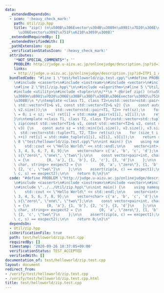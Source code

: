 ```yaml
---
data:
  _extendedDependsOn:
  - icon: ':heavy_check_mark:'
    path: Util/zip.hpp
    title: "zip() (n\u500B\u306Evector\u304B\u3089n\u8981\u7D20\u306E\u30BF\u30D7\u30EB\
      \u306Evector\u3092\u751F\u6210\u3059\u308B)"
  _extendedRequiredBy: []
  _extendedVerifiedWith: []
  _pathExtension: cpp
  _verificationStatusIcon: ':heavy_check_mark:'
  attributes:
    '*NOT_SPECIAL_COMMENTS*': ''
    PROBLEM: http://judge.u-aizu.ac.jp/onlinejudge/description.jsp?id=ITP1_1_A
    links:
    - http://judge.u-aizu.ac.jp/onlinejudge/description.jsp?id=ITP1_1_A
  bundledCode: "#line 1 \"test/helloworld/zip.test.cpp\"\n#define PROBLEM \"http://judge.u-aizu.ac.jp/onlinejudge/description.jsp?id=ITP1_1_A\"\
    \n#include <cassert>\n#include <iostream>\n#include <vector>\n#include <string>\n\
    \n#line 2 \"Util/zip.hpp\"\n\n#include <algorithm>\n#line 5 \"Util/zip.hpp\"\n\
    #include <utility>\n#include <tuple>\n\n/**\n * @brief zip() (n\u500B\u306Evector\u304B\
    \u3089n\u8981\u7D20\u306E\u30BF\u30D7\u30EB\u306Evector\u3092\u751F\u6210\u3059\
    \u308B)\n */\ntemplate <class T1, class T2>\nstd::vector<std::pair<T1, T2>> zip(const\
    \ std::vector<T1>& v1, const std::vector<T2>& v2) {\n    const auto sz = std::min(v1.size(),\
    \ v2.size());\n    std::vector<std::pair<T1, T2>> ret(sz);\n    for (size_t i\
    \ = 0; i < sz; ++i) ret[i] = std::make_pair(v1[i], v2[i]);\n    return ret;\n\
    }\n\ntemplate <class T1, class T2, class T3>\nstd::vector<std::tuple<T1, T2, T3>>\
    \ zip(const std::vector<T1>& v1, const std::vector<T2>& v2, const std::vector<T3>&\
    \ v3) {\n    const auto sz = std::min({v1.size(), v2.size(), v3.size()});\n  \
    \  std::vector<std::tuple<T1, T2, T3>> ret(sz);\n    for (size_t i = 0; i < sz;\
    \ ++i) ret[i] = std::make_tuple(v1[i], v2[i], v3[i]);\n    return ret;\n}\n#line\
    \ 8 \"test/helloworld/zip.test.cpp\"\n\nint main() {\n    using namespace std;\n\
    \    std::cout << \"Hello World\" << std::endl;\n\n    vector<int> a{0, 1, 2,\
    \ 3, 4, 5, 6, 7, 8, 9};\n    vector<char> c{'a', 'b', 'c', 'd'};\n    vector<string>\
    \ s{\"zero\", \"one\", \"two\"};\n\n    const vector<pair<int, char>> excpect1\
    \ = {\n        {0, 'a'}, {1, 'b'}, {2, 'c'}, {3, 'd'}\n    };\n\n    const vector<tuple<int,\
    \ char, string>> excpect2 = {\n        {0, 'a', \"zero\"}, {1, 'b', \"one\"},\
    \ {2, 'c', \"two\"}\n    };\n\n    assert(zip(a, c) == excpect1);\n    assert(zip(a,\
    \ c, s) == excpect2);\n\n    return 0;\n}\n"
  code: "#define PROBLEM \"http://judge.u-aizu.ac.jp/onlinejudge/description.jsp?id=ITP1_1_A\"\
    \n#include <cassert>\n#include <iostream>\n#include <vector>\n#include <string>\n\
    \n#include \"../../Util/zip.hpp\"\n\nint main() {\n    using namespace std;\n\
    \    std::cout << \"Hello World\" << std::endl;\n\n    vector<int> a{0, 1, 2,\
    \ 3, 4, 5, 6, 7, 8, 9};\n    vector<char> c{'a', 'b', 'c', 'd'};\n    vector<string>\
    \ s{\"zero\", \"one\", \"two\"};\n\n    const vector<pair<int, char>> excpect1\
    \ = {\n        {0, 'a'}, {1, 'b'}, {2, 'c'}, {3, 'd'}\n    };\n\n    const vector<tuple<int,\
    \ char, string>> excpect2 = {\n        {0, 'a', \"zero\"}, {1, 'b', \"one\"},\
    \ {2, 'c', \"two\"}\n    };\n\n    assert(zip(a, c) == excpect1);\n    assert(zip(a,\
    \ c, s) == excpect2);\n\n    return 0;\n}\n"
  dependsOn:
  - Util/zip.hpp
  isVerificationFile: true
  path: test/helloworld/zip.test.cpp
  requiredBy: []
  timestamp: '2020-09-26 18:37:05+09:00'
  verificationStatus: TEST_ACCEPTED
  verifiedWith: []
documentation_of: test/helloworld/zip.test.cpp
layout: document
redirect_from:
- /verify/test/helloworld/zip.test.cpp
- /verify/test/helloworld/zip.test.cpp.html
title: test/helloworld/zip.test.cpp
---
```

